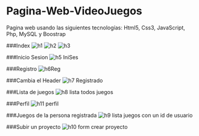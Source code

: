 # Pagina-Web-VideoJuegos
Pagina web usando las siguientes tecnologías: Html5, Css3, JavaScript, Php, MySQL y Boostrap


###Index
![h1](https://user-images.githubusercontent.com/103216638/226727402-615d821b-4697-4162-a176-591d91084caf.png)
![h2](https://user-images.githubusercontent.com/103216638/226727422-dce83773-c136-46f7-adba-0dad8480d3af.png)
![h3](https://user-images.githubusercontent.com/103216638/226727444-d374643e-36a6-460f-9e2c-7cb76f8320e0.png)

###Inicio Sesion
![h5 IniSes](https://user-images.githubusercontent.com/103216638/226727975-c29b722d-2c8f-455d-9e98-06671100c392.png)

###Registro
![h6Reg](https://user-images.githubusercontent.com/103216638/226728058-aa2b21eb-e420-4972-b056-9cf4b195c822.png)

###Cambia el Header
![h7 Registrado](https://user-images.githubusercontent.com/103216638/226728121-016bd4aa-5ee3-4768-b496-9f443795cb3f.png)

###Lista de juegos
![h8 lista todos juegos](https://user-images.githubusercontent.com/103216638/226728173-7f2265d0-cfa3-4e27-8517-2c78b006ee9c.png)

###Perfil
![h11 perfil](https://user-images.githubusercontent.com/103216638/226728394-e4a71e77-5d2c-47d7-99a0-d0968db9c02d.png)

###Juegos de la persona registrada
![h9 lista juegos con un id de usuario](https://user-images.githubusercontent.com/103216638/226728250-3e04fd2f-5d14-453a-af9d-2a30b64e13f5.png)

###Subir un proyecto
![h10 form crear proyecto](https://user-images.githubusercontent.com/103216638/226728318-7c820f61-4b9a-4197-a957-f7cf764114de.png)

